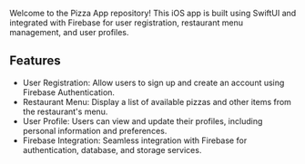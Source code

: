 Welcome to the Pizza App repository! This iOS app is built using SwiftUI and integrated with Firebase for user registration,
restaurant menu management, and user profiles.

## Features

- User Registration: Allow users to sign up and create an account using Firebase Authentication.
- Restaurant Menu: Display a list of available pizzas and other items from the restaurant's menu.
- User Profile: Users can view and update their profiles, including personal information and preferences.
- Firebase Integration: Seamless integration with Firebase for authentication, database, and storage services.
